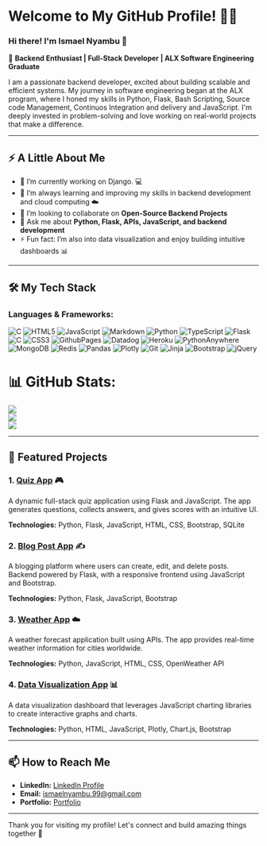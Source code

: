 # Welcome to My GitHub Profile! 👨‍💻

### Hi there! I'm Ismael Nyambu 👋

🔧 **Backend Enthusiast | Full-Stack Developer | ALX Software Engineering Graduate**

I am a passionate backend developer, excited about building scalable and efficient systems. My journey in software engineering began at the ALX program, where I honed my skills in Python, Flask, Bash Scripting, Source code Management, Continuos Integration and delivery and JavaScript. I'm deeply invested in problem-solving and love working on real-world projects that make a difference. 

---

## ⚡ A Little About Me
- 🔭 I’m currently working on Django. 💻
- 🌱 I’m always learning and improving my skills in backend development and cloud computing ☁️
- 👯 I’m looking to collaborate on **Open-Source Backend Projects**
- 💬 Ask me about **Python, Flask, APIs, JavaScript, and backend development**
- ⚡ Fun fact: I’m also into data visualization and enjoy building intuitive dashboards 📊

---

## 🛠️ My Tech Stack
### **Languages & Frameworks:**
![C](https://img.shields.io/badge/c-%2300599C.svg?style=for-the-badge&logo=c&logoColor=white) ![HTML5](https://img.shields.io/badge/html5-%23E34F26.svg?style=for-the-badge&logo=html5&logoColor=white) ![JavaScript](https://img.shields.io/badge/javascript-%23323330.svg?style=for-the-badge&logo=javascript&logoColor=%23F7DF1E) ![Markdown](https://img.shields.io/badge/markdown-%23000000.svg?style=for-the-badge&logo=markdown&logoColor=white) ![Python](https://img.shields.io/badge/python-3670A0?style=for-the-badge&logo=python&logoColor=ffdd54) ![TypeScript](https://img.shields.io/badge/typescript-%23007ACC.svg?style=for-the-badge&logo=typescript&logoColor=white) ![Flask](https://img.shields.io/badge/flask-%23000.svg?style=for-the-badge&logo=flask&logoColor=white) ![C](https://img.shields.io/badge/c-%2300599C.svg?style=for-the-badge&logo=c&logoColor=white) ![CSS3](https://img.shields.io/badge/css3-%231572B6.svg?style=for-the-badge&logo=css3&logoColor=white) ![GithubPages](https://img.shields.io/badge/github%20pages-121013?style=for-the-badge&logo=github&logoColor=white) ![Datadog](https://img.shields.io/badge/datadog-%23632CA6.svg?style=for-the-badge&logo=datadog&logoColor=white) ![Heroku](https://img.shields.io/badge/heroku-%23430098.svg?style=for-the-badge&logo=heroku&logoColor=white) ![PythonAnywhere](https://img.shields.io/badge/pythonanywhere-%232F9FD7.svg?style=for-the-badge&logo=pythonanywhere&logoColor=151515) ![MongoDB](https://img.shields.io/badge/MongoDB-%234ea94b.svg?style=for-the-badge&logo=mongodb&logoColor=white) ![Redis](https://img.shields.io/badge/redis-%23DD0031.svg?style=for-the-badge&logo=redis&logoColor=white) ![Pandas](https://img.shields.io/badge/pandas-%23150458.svg?style=for-the-badge&logo=pandas&logoColor=white) ![Plotly](https://img.shields.io/badge/Plotly-%233F4F75.svg?style=for-the-badge&logo=plotly&logoColor=white) ![Git](https://img.shields.io/badge/git-%23F05033.svg?style=for-the-badge&logo=git&logoColor=white) ![Jinja](https://img.shields.io/badge/jinja-white.svg?style=for-the-badge&logo=jinja&logoColor=black) ![Bootstrap](https://img.shields.io/badge/bootstrap-%238511FA.svg?style=for-the-badge&logo=bootstrap&logoColor=white) ![jQuery](https://img.shields.io/badge/jquery-%230769AD.svg?style=for-the-badge&logo=jquery&logoColor=white)

# 📊 GitHub Stats:
![](https://github-readme-stats.vercel.app/api?username=Isma3l-19&theme=dark&hide_border=false&include_all_commits=false&count_private=false)<br/>
![](https://github-readme-streak-stats.herokuapp.com/?user=Isma3l-19&theme=dark&hide_border=false)<br/>
![](https://github-readme-stats.vercel.app/api/top-langs/?username=Isma3l-19&theme=dark&hide_border=false&include_all_commits=false&count_private=false&layout=compact)

---

## 🌟 Featured Projects
### 1. **[Quiz App](https://github.com/Isma3l-19/quiz_app)** 🎮
   A dynamic full-stack quiz application using Flask and JavaScript. The app generates questions, collects answers, and gives scores with an intuitive UI.
   
   **Technologies:** Python, Flask, JavaScript, HTML, CSS, Bootstrap, SQLite

### 2. **[Blog Post App](https://github.com/Isma3l-19/blog_post)** ✍️
   A blogging platform where users can create, edit, and delete posts. Backend powered by Flask, with a responsive frontend using JavaScript and Bootstrap.
   
   **Technologies:** Python, Flask, JavaScript, Bootstrap

### 3. **[Weather App](https://github.com/Isma3l-19/weather_app)** ☁️
   A weather forecast application built using APIs. The app provides real-time weather information for cities worldwide.
   
   **Technologies:** Python, JavaScript, HTML, CSS, OpenWeather API

### 4. **[Data Visualization App](https://github.com/Isma3l-19/data_viz)** 📊
   A data visualization dashboard that leverages JavaScript charting libraries to create interactive graphs and charts.
   
   **Technologies:** Python, HTML, JavaScript, Plotly, Chart.js, Bootstrap

---

## 📫 How to Reach Me
- **LinkedIn:** [LinkedIn Profile](https://www.linkedin.com/in/ismael-nyambu-776037279/)
- **Email:** ismaelnyambu.99@gmail.com
- **Portfolio:** [Portfolio](https://isma3l-19.github.io/portfolio/)

---

Thank you for visiting my profile! Let's connect and build amazing things together 🚀
